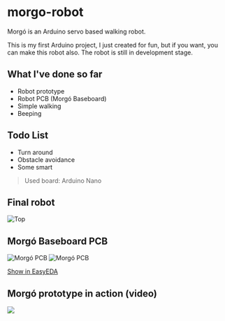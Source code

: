 # morgo-robot
Morgó is an Arduino servo based walking robot.

This is my first Arduino project, I just created for fun, but if you want, you can make this robot also. The robot is still in development stage. 

## What I've done so far
- Robot prototype
- Robot PCB (Morgó Baseboard)
- Simple walking
- Beeping

## Todo List
- Turn around
- Obstacle avoidance
- Some smart 

> Used board: Arduino Nano

## Final robot
![Top](https://silverwolf.pro/wp-content/uploads/2020/01/DSC02855.jpg)

## Morgó Baseboard PCB
![Morgó PCB](https://i.ibb.co/vdwhfys/morg-pcb-render.jpg)
![Morgó PCB](https://i.ibb.co/SQcDwnK/morgo-pcb.png)

[Show in EasyEDA](https://easyeda.com/editor#id=|d3472d13615d43efb4ab0998634fb5ee)

## Morgó prototype in action (video)
[![](http://img.youtube.com/vi/fhtldUSOp_k/0.jpg)](http://www.youtube.com/watch?v=fhtldUSOp_k "Morgó in action")
